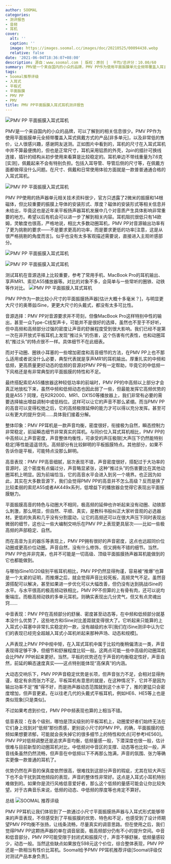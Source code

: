 ```yaml
---
author: SOOMAL
categories:
- 测评报告
- 音频
- 耳机
cover:
  alt: ''
  caption: ''
  image: https://images.soomal.cc/images/doc/20210525/00094438.webp
  relative: false
date: '2021-06-04T18:36:07+08:00'
description: 源自：www.soomal.com | 版权：原创 |  平均/总评分：10.00/60
summary: PMV是一个来自国内的小众的品牌，PMV PP作为使用平面振膜单元全频带覆盖入耳式佩戴方式的产品，以及598元很低的售价，让人很感兴趣。它的重量佩戴方式与普通入耳式耳机无异，而声音的表现却很有平面振膜的特点……
tags:
- Soomal推荐评级
- 入耳式
- 平板式
- 平面振膜
- PMV PP
- PMV
title: PMV PP平面振膜入耳式耳机测评报告
---
```


![PMV PP 平面振膜入耳式耳机](https://images.soomal.cc/images/doc/20210525/00094435.webp)



PMV是一个来自国内的小众的品牌，可以了解到的相关信息很少。PMV PP作为使用平面振膜单元全频带覆盖入耳式佩戴方式的产品[非多单元]，以及非常低的售价，让人很感兴趣，感谢网友送测。正如图片中看到的，耳机的尺寸在入耳式耳机中并不算最便携的，但也是正常尺寸，耳机采用铝质的外壳，2pin的插针可换线连接，插针的结构从初步使用来看算是比较稳定的。耳机单边不带线重量为7.6克[实测]，佩戴起来不会有特别负担。包括入耳导管、导管后侧的尺寸等，在佩戴方面都做得没什么问题。在尺寸、佩戴和日常使用体验方面就是一款普普通通合格的入耳式耳机。



![PMV PP 平面振膜入耳式耳机](https://images.soomal.cc/images/doc/20210525/00094436.webp)



PMV PP使用的扬声器单元相关技术资料很少，官方只透露了2微米的振膜和14根磁体，但比较重要的振膜上导体的安装形式、厚度？磁体的安装形式等相关信息并未给出，毕竟这也是近年来平板扬声器耳机发展中几个对音质产生具体影响非常重要的地方。希望以后有机会可以进一步了解到相关内容。耳机阻抗很低只有14欧姆，灵敏度也很高，严格地说，相比大多数动圈耳机，PMV PP对音源输出功率有了更为挑剔的要求――不是要求更高的功率，而是要求更低的功率[注意，这是从很严格挑剔的角度而言]。似乎也没有太多客观描述需要说，直接进入主观听感部分。



![PMV PP 平面振膜入耳式耳机](https://images.soomal.cc/images/doc/20210525/00094431_01.webp)



![PMV PP 平面振膜入耳式耳机](https://images.soomal.cc/images/doc/20210525/00094433_01.webp)



测试耳机在音源选择上比较重要，参考了常用手机、MacBook Pro的耳机输出、享声MR1、索尼A55播放器等。对比的对象不多，会简单与一些常听的圈铁、动铁等作对比。
![PMV PP 平面振膜入耳式耳机](https://images.soomal.cc/images/doc/20210525/00094434.webp)




PMV PP作为一款比较小尺寸的平面振膜扬声器[估计大概十多毫米？]，与明显更大尺寸的奥蒂兹iSine，更更大尺寸的头戴式，都没有太多可比性。

音源选择：PMV PP对音源要求并不苛刻，但像MacBook Pro这样特别中性的输出，甚至一众Type-C线型声卡，可能并不是很好的选择，虽然也不至于不好听，但中高频和高频部分过强的密度让声音的舒展程度受到很大影响。我们已经不是第一次在非开放式平板耳机上发现“推过头”的伤害，这个伤害有代表性，也和动圈耳机“推过头”的特点很不一样。具体细节不在此细表。



而对于动圈、圈铁小耳塞的一些增加密度和高音细节的方法，在PMV PP上也不那么适用或者说没什么必要，典型代表就是享声MR1的耳机输出。厚重扎实的中频和低频，更高质量更好动态的低频的音源对PMV PP有一定帮助，毕竟它的中低频一下风格还是有非常典型的平面振膜的特性和不足。

最终搭配索尼A55播放器这种较低功率的前端时，PMV PP的中高频以上部分才会真正地放松下来，虽然中频和低频动态也因此弱了一些，但最能发挥它高频优势的竟是A55？同理，在R2R2000、MR1、DX150等播放器上，我们非常有必要的需要选择输出增益调制中或低档位。这样可以让它的声音不那么紧绷。而当PMV PP的高音可以变得松弛之后，它的高频极限延伸的能力才可以得以充分发挥。甚至可以有更大的提升空间……具体我们接着分解。

整体印象：PMV PP耳机是一款声音均衡，密度很好，衔接极为自然，瞬态控制力非常稳定，前延瞬态细节非常真实的耳机。与同价位入耳式耳机相比，PMV PP的中高频以上声音密度，声音整体均衡性，可承受的声压极限[大声压下仍然能特别稳定]等性能遥遥领先。高频部分有比较鲜明的平板振膜特点。其他部分，如果不告诉你是平板，可能特点没那么鲜明。

高音表现：PMV PP高音细腻，层次表现不错，声音密度很好，搭配过于大功率的音源时，这个密度有点偏过分，声音略显紧张，这种“推过头”的伤害要比在其他动圈耳机上明显。因为前端恰当，它的高音水平会进入到另一个境界。也正因为如此，其实在大多数音源下，我们会觉得PMV PP的高音并不怎么高级？反而是换了比较柔弱的索尼A55或者AK449x系列，低增益下的播放器会觉得它表现出平面振膜魅力。

平面振膜高音的特色与动圈大不相同，极高频的延伸也许听起来没有动圈、动铁那么刺激，那么明显，但自然、平顺、真实，是教科书般纠正大家听音观的必选器材。更低的失真和几乎没有分割震动，让它的高频还可以在很大声压下同时表现出微弱的细节，这也让一些大编制交响乐在PMV PP上表现更具层次――比如一些极高频的声部稳定、自然。

而在高音为主的器乐等表现上，PMV PP拥有很好的声音密度，这点也远超同价位动圈或更高价位动圈。声音自然，没有什么修饰，但又拥有不错的细节。当然，PMV PP也并非完美，也并不可能是一切高级、顶级平面振膜扬声器耳机能做到的它也都能做到。

与哪怕iSine10/20级别平板耳机相比，PMV PP仍然显得拘谨，容易被“推爆”也算是一个太紧的证明，而推爆之后，就会觉得声音比较死板，高频灵气不足。虽然音源搭配可以解决，甚至如果进一步优化可以大幅改善，但仍没有达到挑战iSine的水平。与水平很高的极高频动铁相比，PMV PP不但算的上有骨有肉，还可以说均衡端庄。而极高频动铁的多单元耳机，则确实表现出几分灵气，但又有点灵魂出窍……

中音表现：PMV PP在高频部分的舒展、密度甚至动态等，在中频和低频部分就基本没什么优势了，这些地方和iSine对比差距就变得很大了。它听起来只能算的上入耳式小耳塞中非常扎实稳定的一款，没有越级的水平[我们在iSine测评中认为它们的表现已经完全超越入耳式小耳机听起来那种声场、动态和规模]。

人声表现上PMV PP中规中矩，在入耳式耳机中属于比较均衡稍偏清淡一类，声音表现得足够干净，但细节和舒展程度比较一般。这两点可能一些中高级的动圈耳机会比PMV PP听起来更好。当然，平板的优势还在于声音的均衡稳定性好，声音自然，前延的瞬态速度真实――这点特别能体现“高保真”的内涵。

大动态交响乐下，PMV PP声音稳定优势是长项，但声音张力不足，会相对显得拘谨，稳定有余而张力不足。平板耳机有意思的就是，在这种情况下，它并不是因为输出功率不足“推”得不好，而是扬声器动态范围就到这个水平了，推的更猛只会密度增加，但声音更紧。在以往老几代的头戴式平板耳机，例如HE6、HE5等上也是类似现象[只是类似]。

不过如果考虑到价位，PMV PP中频表现也算的上相当不错。

低音表现：在各个级别，哪怕是顶尖级别的平板耳机上，动圈爱好者们始终无法在它们身上找到对“低频”那份质感，更别说小尺寸的PMV PP。的确，平面振膜的低频如果想要浓郁，可能就会丧失掉它的很多细节上的特性和优点[可参考HE560]。PMV PP对低频调整还是追求声音均衡，低频量感一般，下潜深度也很一般，估计很难与目前新型的动圈耳机对比。中低频对中音区的支撑、动态等也比较一般，声音线条虽然仍然流畅，但声音在中低频以下不再那么饱满，声音的氛围、张力等确实更像一款普通的耳机了。

优势仍然在声音的保真度依然很高，很难找到这部分声音的瑕疵，尤其在较大声压下也不会干扰到其他频段的表现，声音的整体性非常好。这点是入耳式小耳机特别难做到的。如果你是流行风格低音爱好者，那么这个低频的量感可能会让你比较失望。对于古典音乐来说，低频的动态、中低频的厚度等也肯定不算好。

总结
![SOOMAL 推荐评级](https://images.soomal.cc/images/doc/20210514/00094238.webp)




PMV PP耳机让我们体验到了一款通过小尺寸平面振膜扬声器与入耳式形式能够带来的声音表现，不但感受到了平板振膜的优势、特色和不足，也感受到了设计师期望PMV PP均衡不张扬，让线条流畅，尽量真实的调音思路。但在使用之后，我们觉得PMV PP这颗扬声器的单在调音层面，极高频部分仍有不小的提升空间。中音和低音部分，PMV PP可能受限于封闭式和振膜尺寸，声音不够舒展，低频量感较少，动态一般。当然这些缺点如果放在598元这个价位，综合整体表现，PMV PP还是一款相当有性价比耳机。Soomal给予PMV PP耳机推荐评级[Soomal评级仅对测试产品本身负责]。